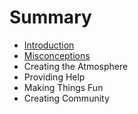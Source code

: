 # Summary

* [Introduction](README.md)
* [Misconceptions](misconceptions.md)
* Creating the Atmosphere
* Providing Help
* Making Things Fun
* Creating Community

